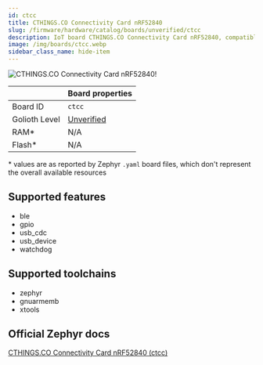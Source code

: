 ```yaml
---
id: ctcc
title: CTHINGS.CO Connectivity Card nRF52840
slug: /firmware/hardware/catalog/boards/unverified/ctcc
description: IoT board CTHINGS.CO Connectivity Card nRF52840, compatible with Golioth at unverified level.
image: /img/boards/ctcc.webp
sidebar_class_name: hide-item
---
```


[//]: # (This is an auto-generated file, do not edit! Changes to it will be lost upon re-generation)

![CTHINGS.CO Connectivity Card nRF52840!](/img/boards/ctcc.webp "CTHINGS.CO Connectivity Card nRF52840")

|                | Board properties     |
| -------------  | -------------------- |
| Board ID       | `ctcc` |
| Golioth Level  | [Unverified](/firmware/hardware#unverified-boards) |
| RAM*           | N/A |
| Flash*         | N/A |

\* values are as reported by Zephyr `.yaml` board files, which don't represent the overall available resources



## Supported features

* ble
* gpio
* usb_cdc
* usb_device
* watchdog

## Supported toolchains

* zephyr
* gnuarmemb
* xtools

## Official Zephyr docs

[CTHINGS.CO Connectivity Card nRF52840 (ctcc)](https://docs.zephyrproject.org/latest/boards/ct/ctcc/doc/index.html)
